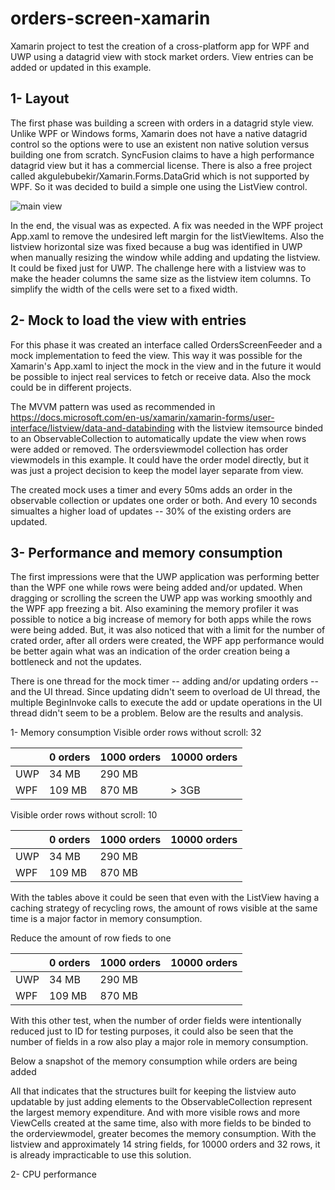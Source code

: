 # orders-screen-xamarin
Xamarin project to test the creation of a cross-platform app for WPF and UWP using a datagrid view with stock market orders. View entries can be added or updated in this example.

## 1- Layout ##
The first phase was building a screen with orders in a datagrid style view. Unlike WPF or Windows forms, Xamarin does not have a native datagrid control so the options were to use an existent non native solution versus building one from scratch. SyncFusion claims to have a high performance datagrid view but it has a commercial license. There is also a free project called akgulebubekir/Xamarin.Forms.DataGrid which is not supported by WPF. So it was decided to build a simple one using the ListView control.

![main view](https://user-images.githubusercontent.com/5822726/118692225-31bd9f00-b7e0-11eb-9681-71e4a193a4b9.PNG)

In the end, the visual was as expected. A fix was needed in the WPF project App.xaml to remove the undesired left margin for the listViewItems. Also the listview horizontal size was fixed because a bug was identified in UWP when manually resizing the window while adding and updating the listview. It could be fixed just for UWP. The challenge here with a listview was to make the header columns the same size as the listview item columns. To simplify the width of the cells were set to a fixed width.

## 2- Mock to load the view with entries ##
For this phase it was created an interface called OrdersScreenFeeder and a mock implementation to feed the view. This way it was possible for the Xamarin's App.xaml to inject the mock in the view and in the future it would be possible to inject real services to fetch or receive data. Also the mock could be in different projects. 

The MVVM pattern was used as recommended in https://docs.microsoft.com/en-us/xamarin/xamarin-forms/user-interface/listview/data-and-databinding with the listview itemsource binded to an ObservableCollection to automatically update the view when rows were added or removed. The ordersviewmodel collection has order viewmodels in this example. It could have the order model directly, but it was just a project decision to keep the model layer separate from view.

The created mock uses a timer and every 50ms adds an order in the observable collection or updates one order or both. And every 10 seconds simualtes a higher load of updates -- 30% of the existing orders are updated.

## 3- Performance and memory consumption ##
The first impressions were that the UWP application was performing better than the WPF one while rows were being added and/or updated. When dragging or scrolling the screen the UWP app was working smoothly and the WPF app freezing a bit. Also examining the memory profiler it was possible to notice a big increase of memory for both apps while the rows were being added.
But, it was also noticed that with a limit for the number of crated order, after all orders were created, the WPF app performance would be better again what was an indication of the order creation being a bottleneck and not the updates.

There is one thread for the mock timer -- adding and/or updating orders -- and the UI thread. Since updating didn't seem to overload de UI thread, the multiple BeginInvoke calls to execute the add or update operations in the UI thread didn't seem to be a problem. Below are the results and analysis.

1- Memory consumption
Visible order rows without scroll: 32  

|   | 0 orders| 1000 orders | 10000 orders |
|---| --------|-------------|--------------|
|UWP| 34 MB   | 290 MB      |              |
|WPF| 109 MB  | 870 MB      |     > 3GB    |

Visible order rows without scroll: 10  

|   | 0 orders| 1000 orders | 10000 orders |
|---| --------|-------------|--------------|
|UWP| 34 MB   | 290 MB      |              |
|WPF| 109 MB  | 870 MB      |              |

With the tables above it could be seen that even with the ListView having a caching strategy of recycling rows, the amount of rows visible at the same time is a major factor in memory consumption.

Reduce the amount of row fieds to one

|   | 0 orders| 1000 orders | 10000 orders |
|---| --------|-------------|--------------|
|UWP| 34 MB   | 290 MB      |              |
|WPF| 109 MB  | 870 MB      |              |

With this other test, when the number of order fields were intentionally reduced just to ID for testing purposes, it could also be seen that the number of fields in a row also play a major role in memory consumption.

Below a snapshot of the memory consumption while orders are being added

All that indicates that the structures built for keeping the listview auto updatable by just adding elements to the ObservableCollection represent the largest memory expenditure. And with more visible rows and more ViewCells created at the same time, also with more fields to be binded to the orderviewmodel, greater becomes the memory consumption. With the listview and approximately 14 string fields, for 10000 orders and 32 rows, it is already impracticable to use this solution.

2- CPU performance
